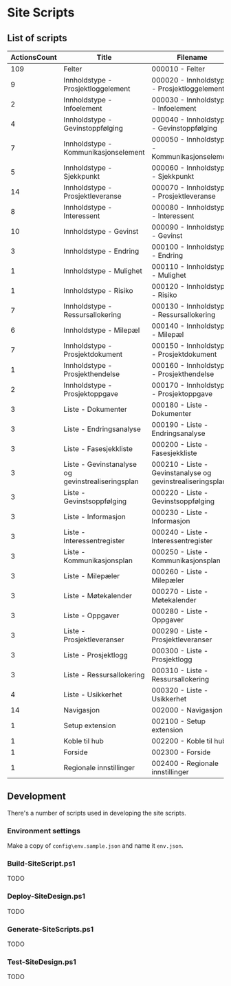 # Site Scripts #

## List of scripts ##
ActionsCount | Title                                             | Filename                                                   | Order
------------ | ------------------------------------------------- | ---------------------------------------------------------- | -----
109          | Felter                                            | 000010 - Felter                                            | 10
9            | Innholdstype - Prosjektloggelement                | 000020 - Innholdstype - Prosjektloggelement                | 20
2            | Innholdstype - Infoelement                        | 000030 - Innholdstype - Infoelement                        | 30
4            | Innholdstype - Gevinstoppfølging                  | 000040 - Innholdstype - Gevinstoppfølging                  | 40
7            | Innholdstype - Kommunikasjonselement              | 000050 - Innholdstype - Kommunikasjonselement              | 50
5            | Innholdstype - Sjekkpunkt                         | 000060 - Innholdstype - Sjekkpunkt                         | 60
14           | Innholdstype - Prosjektleveranse                  | 000070 - Innholdstype - Prosjektleveranse                  | 70
8            | Innholdstype - Interessent                        | 000080 - Innholdstype - Interessent                        | 80
10           | Innholdstype - Gevinst                            | 000090 - Innholdstype - Gevinst                            | 90
3            | Innholdstype - Endring                            | 000100 - Innholdstype - Endring                            | 100
1            | Innholdstype - Mulighet                           | 000110 - Innholdstype - Mulighet                           | 110
1            | Innholdstype - Risiko                             | 000120 - Innholdstype - Risiko                             | 120
7            | Innholdstype - Ressursallokering                  | 000130 - Innholdstype - Ressursallokering                  | 130
6            | Innholdstype - Milepæl                            | 000140 - Innholdstype - Milepæl                            | 140
7            | Innholdstype - Prosjektdokument                   | 000150 - Innholdstype - Prosjektdokument                   | 150
1            | Innholdstype - Prosjekthendelse                   | 000160 - Innholdstype - Prosjekthendelse                   | 160
2            | Innholdstype - Prosjektoppgave                    | 000170 - Innholdstype - Prosjektoppgave                    | 170
3            | Liste - Dokumenter                                | 000180 - Liste - Dokumenter                                | 180
3            | Liste - Endringsanalyse                           | 000190 - Liste - Endringsanalyse                           | 190
3            | Liste - Fasesjekkliste                            | 000200 - Liste - Fasesjekkliste                            | 200
3            | Liste - Gevinstanalyse og gevinstrealiseringsplan | 000210 - Liste - Gevinstanalyse og gevinstrealiseringsplan | 210
3            | Liste - Gevinstsoppfølging                        | 000220 - Liste - Gevinstsoppfølging                        | 220
3            | Liste - Informasjon                               | 000230 - Liste - Informasjon                               | 230
3            | Liste - Interessentregister                       | 000240 - Liste - Interessentregister                       | 240
3            | Liste - Kommunikasjonsplan                        | 000250 - Liste - Kommunikasjonsplan                        | 250
3            | Liste - Milepæler                                 | 000260 - Liste - Milepæler                                 | 260
3            | Liste - Møtekalender                              | 000270 - Liste - Møtekalender                              | 270
3            | Liste - Oppgaver                                  | 000280 - Liste - Oppgaver                                  | 280
3            | Liste - Prosjektleveranser                        | 000290 - Liste - Prosjektleveranser                        | 290
3            | Liste - Prosjektlogg                              | 000300 - Liste - Prosjektlogg                              | 300
3            | Liste - Ressursallokering                         | 000310 - Liste - Ressursallokering                         | 310
4            | Liste - Usikkerhet                                | 000320 - Liste - Usikkerhet                                | 320
14           | Navigasjon                                        | 002000 - Navigasjon                                        | 2000
1            | Setup extension                                   | 002100 - Setup extension                                   | 2100
1            | Koble til hub                                     | 002200 - Koble til hub                                     | 2200
1            | Forside                                           | 002300 - Forside                                           | 2300
1            | Regionale innstillinger                           | 002400 - Regionale innstillinger                           | 2400

## Development ##
There's a number of scripts used in developing the site scripts.

### Environment settings ###
Make a copy of `config\env.sample.json` and name it `env.json`.

### Build-SiteScript.ps1 ###
TODO

### Deploy-SiteDesign.ps1 ###
TODO

### Generate-SiteScripts.ps1 ###
TODO

### Test-SiteDesign.ps1 ###
TODO 
